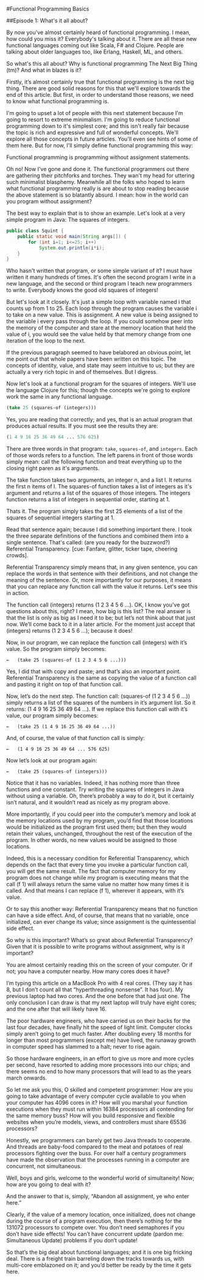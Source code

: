 #Functional Programming Basics

##Episode 1: What's it all about?

By now you've almost certainly heard of functional programming.  I mean, how could you miss it?  Everybody's talking about it.  There are all these new functional languages coming out like Scala, F# and Clojure.  People are talking about older languages too, like Erlang, Haskell, ML, and others.

So what's this all about?  Why is functional programming The Next Big Thing (tm)?  And what in blazes is it?

Firstly, it’s almost certainly true that functional programming is the next big thing.  There are good solid reasons for this that we'll explore towards the end of this article.  But first, in order to understand those reasons, we need to know what functional programming is.

I'm going to upset a lot of people with this next statement because I'm going to resort to extreme minimalism.  I'm going to reduce functional programming down to it's simplest core; and this isn't really fair because the topic is rich and expressive and full of wonderful concepts.  We'll explore all those concepts in future articles.  You'll even see hints of some of them here.  But for now, I'll simply define functional programming this way:

Functional programming is programming without assignment statements.

Oh no! Now I've gone and done it. The functional programmers out there are gathering their pitchforks and torches.  They wan't my head for uttering such minimalist blasphemy.  Meanwhile all the folks who hoped to learn what functional programming really is are about to stop reading because the above statement is so blatantly absurd.  I mean: how in the world can you program without assignment?

The best way to explain that is to show an example.  Let's look at a very simple program in Java: The squares of integers.

```java
public class Squint {
    public static void main(String args[]) {
        for (int i=1; i<=25; i++)
            System.out.println(i*i);
    }
}
```

Who hasn't written that program, or some simple variant of it?  I must have written it many hundreds of times.  It's often the second program I write in a new language, and the second or third program I teach new programmers to write.  Everybody knows the good old squares of integers!

But let's look at it closely.  It's just a simple loop with variable named i that counts up from 1 to 25.  Each loop through the program causes the variable i to take on a new value.  This is assignment.  A new value is being assigned to the variable i every pass through the loop.  If you could somehow peer into the memory of the computer and stare at the memory location that held the value of i, you would see the value held by that memory change from one iteration of the loop to the next. 

If the previous paragraph seemed to have belabored an obvious point, let me point out that whole papers have been written on this topic.  The concepts of identity, value, and state may seem intuitive to us; but they are actually a very rich topic in and of themselves.  But I digress.

Now let's look at a functional program for the squares of integers.  We'll use the language Clojure for this; though the concepts we're going to explore work the same in any functional language.

```clojure
(take 25 (squares-of (integers)))
```

Yes, you are reading that correctly; and yes, that is an actual program that produces actual results.  If you must see the results they are:

```clojure
(1 4 9 16 25 36 49 64 ... 576 625)
```

There are three words in that program: ``take``, ``squares-of``, and ``integers``.  Each of those words refers to a function.  The left parens in front of those words simply mean: call the following function and treat everything up to the closing right paren as it's arguments.

The take function takes two arguments, an integer n, and a list l.  It returns the first n items of l.  The squares-of function takes a list of integers as it's argument and returns a list of the squares of those integers.  The integers function returns a list of integers in sequential order, starting at 1.

Thats it.  The program simply takes the first 25 elements of a list of the squares of sequential integers starting at 1.  

Read that sentence again; because I did something important there.  I took the three separate definitions of the functions and combined them into a single sentence.  That's called: (are you ready for the buzzword?)  Referential Transparency. [cue: Fanfare, glitter, ticker tape, cheering crowds].  

Referential Transparency simply means that, in any given sentence, you can replace the words in that sentence with their definitions, and not change the meaning of the sentence.  Or, more importantly for our purposes, it means that you can replace any function call with the value it returns.  Let's see this in action.  

The function call (integers) returns (1 2 3 4 5 6 ...).  OK, I know you’ve got questions about this, right?  I mean, how big is this list?  The real answer is that the list is only as big as I need it to be; but let’s not think about that just now.  We’ll come back to it in a later article.  For the moment just accept that (integers) returns (1 2 3 4 5 6 ...); because it does!

Now, in our program, we can replace the function call (integers) with it’s value.  So the program simply becomes:

	←	(take 25 (squares-of (1 2 3 4 5 6 ...)))

Yes, I did that with copy and paste; and that’s also an important point.  Referential Transparency is the same as copying the value of a function call and pasting it right on top of that function call.

Now, let’s do the next step.  The function call: (squares-of (1 2 3 4 5 6 ...)) simply returns a list of the squares of the numbers in it’s argument list.  So it returns: (1 4 9 16 25 36 49 64 ...).  If we replace this function call with it’s value, our program simply becomes:

	←	(take 25 (1 4 9 16 25 36 49 64 ...))

And, of course, the value of that function call is simply:

	←	(1 4 9 16 25 36 49 64 ... 576 625)

Now let’s look at our program again:

	←	(take 25 (squares-of (integers)))

Notice that it has no variables.  Indeed, it has nothing more than three functions and one constant.  Try writing the squares of integers in Java without using a variable.  Oh, there’s probably a way to do it, but it certainly isn’t natural, and it wouldn’t read as nicely as my program above.

More importantly, if you could peer into the computer’s memory and look at the memory locations used by my program, you’d find that those locations would be initialized as the program first used them; but then they would retain their values, unchanged, throughout the rest of the execution of the program.  In other words, no new values would be assigned to those locations.

Indeed, this is a necessary condition for Referential Transparency, which depends on the fact that every time you invoke a particular function call, you will get the same result.   The fact that computer memory for my program does not change while my program is executing means that the call (f 1) will always return the same value no matter how many times it is called.  And that means I can replace (f 1), wherever it appears, with it’s value.

Or to say this another way: Referential Transparency means that no function can have a side effect.   And, of course, that means that no variable, once initialized, can ever change its value; since assignment is the quintessential side effect.

So why is this important?  What’s so great about Referential Transparency?  Given that it is possible to write programs without assignment, why is it important?

You are almost certainly reading this on the screen of your computer.  Or if not; you have a computer nearby.  How many cores does it have?

I’m typing this article on a MacBook Pro with 4 real cores.  (They say it has 8, but I don’t count all that “hyperthreading nonsense”.  It has four).  My previous laptop had two cores.  And the one before that had just one.  The only conclusion I can draw is that my next laptop will truly have eight cores; and the one after that will likely have 16.  

The poor hardware engineers, who have carried us on their backs for the last four decades, have finally hit the speed of light limit.  Computer clocks simply aren’t going to get much faster.  After doubling every 18 months for longer than most programmers (except me) have lived, the runaway growth in computer speed has slammed to a halt; never to rise again.

So those hardware engineers, in an effort to give us more and more cycles per second, have resorted to adding more processors into our chips; and there seems no end to how many processors that will lead to as the years march onwards.

So let me ask you this, O skilled and competent programmer: How are you going to take advantage of every computer cycle available to you when your computer has 4096 cores in it?  How will you marshal your function executions when they must run within 16384 processors all contending for the same memory buss?  How will you build responsive and flexible websites when you’re models, views, and controllers must share 65536 processors?

Honestly, we programmers can barely get two Java threads to cooperate.  And threads are baby-food compared to the meat and potatoes of real processors fighting over the buss. For over half a century programmers have made the observation that the processes running in a computer are concurrent, not simultaneous.  

Well, boys and girls, welcome to the wonderful world of simultaneity!  Now; how are you going to deal with it?

And the answer to that is, simply, “Abandon all assignment, ye who enter here.”

Clearly, if the value of a memory location, once initialized, does not change during the course of a program execution, then there’s nothing for the 131072 processors to compete over.  You don’t need semaphores if you don’t have side effects!  You can’t have concurrent update (pardon me: Simultaneous Update) problems if you don’t update!

So that’s the big deal about functional languages; and it is one big fricking deal.  There is a freight train barreling down the tracks towards us, with multi-core emblazoned on it; and you’d better be ready by the time it gets here.  


